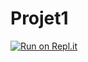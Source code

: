 # Projet1
[![Run on Repl.it](https://repl.it/badge/github/Barreiro-Hugo/Projet1)](https://repl.it/github/Barreiro-Hugo/Projet1)